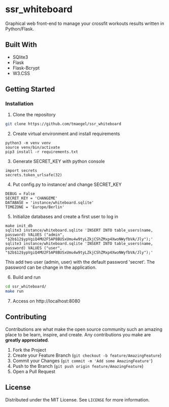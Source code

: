 # ssr_whiteboard

Graphical web front-end to manage your crossfit workouts results written in Python/Flask.

## Built With

* SQlite3
* Flask
* Flask-Bcrypt
* W3.CSS

## Getting Started

### Installation

1. Clone the repository
```sh
git clone https://github.com/tmaegel/ssr_whiteboard
```

2. Create virtual environment and install requirements
```
python3 -m venv venv
source venv/bin/activate
pip3 install -r requirements.txt
```

3. Generate SECRET_KEY with python console
```
import secrets
secrets.token_urlsafe(32)
```

4. Put config.py to instance/ and change SECRET_KEY
```
DEBUG = False
SECRET_KEY = 'CHANGEME'
DATABASE = 'instance/whiteboard.sqlite'
TIMEZONE = 'Europe/Berlin'
```

5. Initialize databases and create a first user to log in

```
make init_db
sqlite3 instance/whiteboard.sqlite 'INSERT INTO table_users(name, password) VALUES ("admin", "$2b$12$ypVgiQ4MU2F5AP8BUSxUmu4w9tyLZkjCShZMxp4XwoNWyfbVA/Jly");'
sqlite3 instance/whiteboard.sqlite 'INSERT INTO table_users(name, password) VALUES ("user", "$2b$12$ypVgiQ4MU2F5AP8BUSxUmu4w9tyLZkjCShZMxp4XwoNWyfbVA/Jly");'
```

This add two user (admin, user) with the default password 'secret'. The password can be change in the application.

6. Build and run
```sh
cd ssr_whiteboard/
make run
```

7. Access on http://localhost:8080

## Contributing

Contributions are what make the open source community such an amazing place to be learn, inspire, and create. Any contributions you make are **greatly appreciated**.

1. Fork the Project
2. Create your Feature Branch (`git checkout -b feature/AmazingFeature`)
3. Commit your Changes (`git commit -m 'Add some AmazingFeature'`)
4. Push to the Branch (`git push origin feature/AmazingFeature`)
5. Open a Pull Request

## License

Distributed under the MIT License. See `LICENSE` for more information.
